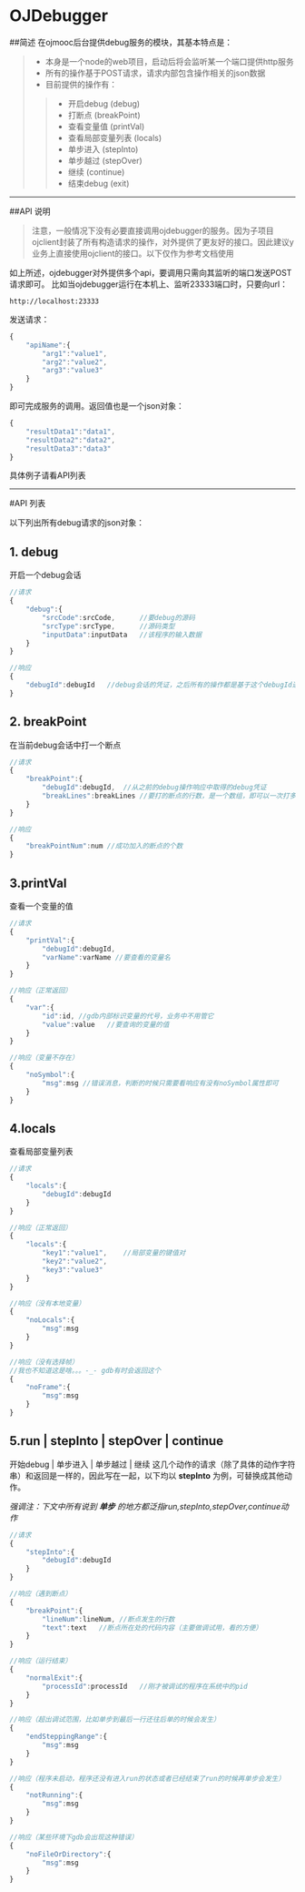 # OJDebugger

##简述
在ojmooc后台提供debug服务的模块，其基本特点是：
> * 本身是一个node的web项目，启动后将会监听某一个端口提供http服务
> * 所有的操作基于POST请求，请求内部包含操作相关的json数据
> * 目前提供的操作有：
>> * 开启debug (debug)
>> * 打断点 (breakPoint)
>> * 查看变量值 (printVal)
>> * 查看局部变量列表 (locals)
>> * 单步进入 (stepInto)
>> * 单步越过 (stepOver)
>> * 继续 (continue)
>> * 结束debug (exit)

---

##API 说明

>注意，一般情况下没有必要直接调用ojdebugger的服务。因为子项目ojclient封装了所有构造请求的操作，对外提供了更友好的接口。因此建议y业务上直接使用ojclient的接口。以下仅作为参考文档使用

如上所述，ojdebugger对外提供多个api，要调用只需向其监听的端口发送POST请求即可。
比如当ojdebugger运行在本机上、监听23333端口时，只要向url：
```url
http://localhost:23333
```
发送请求：
```javascript
{
    "apiName":{
        "arg1":"value1",
        "arg2":"value2",
        "arg3":"value3"
    }
}
```
即可完成服务的调用。返回值也是一个json对象：
```javascript
{
    "resultData1":"data1",
    "resultData2":"data2",
    "resultData3":"data3"
}
```


具体例子请看API列表

---

#API 列表

以下列出所有debug请求的json对象：

## 1. debug
开启一个debug会话

```javascript
//请求
{
    "debug":{
        "srcCode":srcCode,      //要debug的源码
        "srcType":srcType,      //源码类型
        "inputData":inputData   //该程序的输入数据
    }
}
```

```javascript
//响应
{
    "debugId":debugId   //debug会话的凭证，之后所有的操作都是基于这个debugId进行的
}
```

## 2. breakPoint
在当前debug会话中打一个断点

```javascript
//请求
{
    "breakPoint":{
        "debugId":debugId,  //从之前的debug操作响应中取得的debug凭证
        "breakLines":breakLines //要打的断点的行数，是一个数组，即可以一次打多个断点
    }
}
```

```javascript
//响应
{
    "breakPointNum":num //成功加入的断点的个数
}
```

## 3.printVal
查看一个变量的值

```javascript
//请求
{
    "printVal":{
        "debugId":debugId,
        "varName":varName //要查看的变量名
    }
}
```

```javascript
//响应（正常返回）
{
    "var":{
        "id":id, //gdb内部标识变量的代号，业务中不用管它
        "value":value   //要查询的变量的值
    }
}

//响应（变量不存在）
{
    "noSymbol":{
        "msg":msg //错误消息，判断的时候只需要看响应有没有noSymbol属性即可
    }
}
```

## 4.locals
查看局部变量列表

```javascript
//请求
{
    "locals":{
        "debugId":debugId
    }
}
```

```javascript
//响应（正常返回）
{
    "locals":{
        "key1":"value1",    //局部变量的键值对
        "key2":"value2",
        "key3":"value3"
    }
}

//响应（没有本地变量）
{
    "noLocals":{
        "msg":msg
    }
}

//响应（没有选择帧）
//我也不知道这是啥。。。-_- gdb有时会返回这个
{
    "noFrame":{
        "msg":msg
    }
}
```

## 5.run | stepInto | stepOver | continue

开始debug | 单步进入 | 单步越过 | 继续
这几个动作的请求（除了具体的动作字符串）和返回是一样的，因此写在一起，以下均以 **stepInto** 为例，可替换成其他动作。

*强调注：下文中所有说到 **单步** 的地方都泛指run,stepInto,stepOver,continue动作*

```javascript
//请求
{
    "stepInto":{
        "debugId":debugId
    }
}
```


```javascript
//响应（遇到断点）
{
    "breakPoint":{
        "lineNum":lineNum, //断点发生的行数
        "text":text   //断点所在处的代码内容（主要做调试用，看的方便）
    }
}

//响应（运行结束）
{
    "normalExit":{
        "processId":processId   //刚才被调试的程序在系统中的pid
    }
}

//响应（超出调试范围，比如单步到最后一行还往后单的时候会发生）
{
    "endSteppingRange":{
        "msg":msg
    }
}

//响应（程序未启动，程序还没有进入run的状态或者已经结束了run的时候再单步会发生）
{
    "notRunning":{
        "msg":msg
    }
}

//响应（某些环境下gdb会出现这种错误）
{
    "noFileOrDirectory":{
        "msg":msg
    }
}
```












